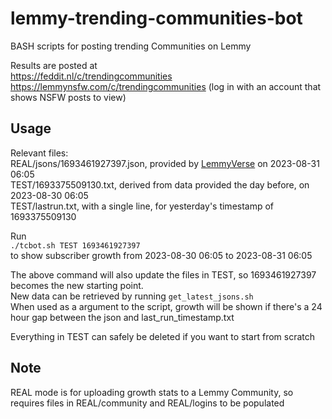 # lemmy-trending-communities-bot
BASH scripts for posting trending Communities on Lemmy

Results are posted at  
https://feddit.nl/c/trendingcommunities  
https://lemmynsfw.com/c/trendingcommunities (log in with an account that shows NSFW posts to view)  

## Usage  
Relevant files:  
REAL/jsons/1693461927397.json, provided by [LemmyVerse](https://lemmyverse.net) on 2023-08-31 06:05  
TEST/1693375509130.txt, derived from data provided the day before, on 2023-08-30 06:05  
TEST/lastrun.txt, with a single line, for yesterday's timestamp of 1693375509130  

Run  
`./tcbot.sh TEST 1693461927397`  
to show subscriber growth from 2023-08-30 06:05 to 2023-08-31 06:05  

The above command will also update the files in TEST, so 1693461927397 becomes the new starting point.  
New data can be retrieved by running `get_latest_jsons.sh`  
When used as a argument to the script, growth will be shown if there's a 24 hour gap between the json and last_run_timestamp.txt  

Everything in TEST can safely be deleted if you want to start from scratch  

## Note

REAL mode is for uploading growth stats to a Lemmy Community, so requires files in REAL/community and REAL/logins
to be populated
